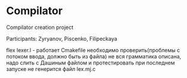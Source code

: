 # Compilator
Compilator creation project

Participants: Zyryanov, Piscenko, Filipeckaya

flex lexer.l - работает
Cmakefile необходимо проверить(проблемы с потоком ввода, должно быть из файла)
не вся грамматика описана, надо слить с Дашиным файлом и протестировать
при последнем запуске не генерится файл lex.mj.c
 


